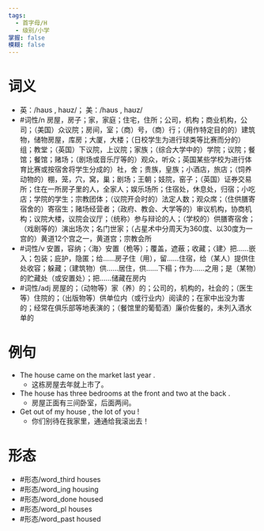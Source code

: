 ```yaml
---
tags:
  - 首字母/H
  - 级别/小学
掌握: false
模糊: false
---
```

# 词义
- 英：/haʊs , haʊz/； 美：/haʊs , haʊz/
- #词性/n  房屋，房子；家，家庭；住宅，住所；公司，机构；商业机构，公司；（美国）众议院；房间，室；（商）号，（商）行；（用作特定目的的）建筑物，储物房屋，库房；大厦，大楼；（日校学生为进行球类等比赛而分的）组；教堂；（英国）下议院，上议院；家族；（综合大学中的）学院；议院；餐馆；餐馆；赌场；（剧场或音乐厅等的）观众，听众；英国某些学校为进行体育比赛或按宿舍将学生分成的）社，舍；贵族，皇族；小酒店，旅店；（饲养动物的）棚，笼，穴，窝，巢；剧场；王朝；妓院，窑子；（英国）证券交易所；住在一所房子里的人，全家人；娱乐场所；住宿处，休息处，归宿；小吃店；学院的学生；宗教团体；（议院开会时的）法定人数；观众席；（住供膳寄宿舍的）寄宿生；赌场经营者；（政府、教会、大学等的）审议机构，协商机构；议院大楼，议院会议厅；（统称）参与辩论的人；（学校的）供膳寄宿舍；（戏剧等的）演出场次；名门世家；（占星术中分周天为360度、以30度为一宫的）黄道12个宫之一，黄道宫；宗教会所
- #词性/v  安置，容纳；〈海〉安置（桅等）；覆盖，遮蔽；收藏；〈建〉把……嵌入；包装；庇护，隐匿；给……房子住（用），留……住宿，给（某人）提供住处收容；躲藏；（建筑物）供……居住，供……下榻；作为……之用；是（某物）的贮藏处（或安置处）；把……储藏在房内
- #词性/adj  房屋的；（动物等）家（养）的；公司的，机构的，社会的；（医生等）住院的；（出版物等）供单位内（或行业内）阅读的；在家中出没为害的；经常在俱乐部等地表演的；（餐馆里的葡萄酒）廉价佐餐的，未列入酒水单的
# 例句
- The house came on the market last year .
	- 这栋房屋去年就上市了。
- The house has three bedrooms at the front and two at the back .
	- 房屋正面有三间卧室，后面两间。
- Get out of my house , the lot of you !
	- 你们别待在我家里，通通给我滚出去！
# 形态
- #形态/word_third houses
- #形态/word_ing housing
- #形态/word_done housed
- #形态/word_pl houses
- #形态/word_past housed
